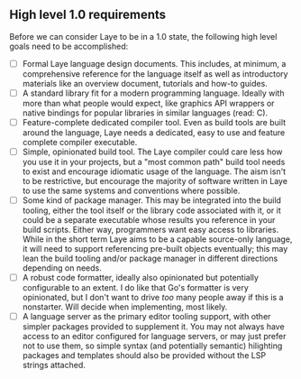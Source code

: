 ## High level 1.0 requirements

Before we can consider Laye to be in a 1.0 state, the following high level goals need to be accomplished:
- [ ] Formal Laye language design documents. This includes, at minimum, a comprehensive reference for the language itself as well as introductory materials like an overview document, tutorials and how-to guides.
- [ ] A standard library fit for a modern programming language. Ideally with more than what people would expect, like graphics API wrappers or native bindings for popular libraries in similar languages (read: C).
- [ ] Feature-complete dedicated compiler tool. Even as build tools are built around the language, Laye needs a dedicated, easy to use and feature complete compiler executable.
- [ ] Simple, opinionated build tool. The Laye compiler could care less how you use it in your projects, but a "most common path" build tool needs to exist and encourage idiomatic usage of the language. The aism isn't to be restrictive, but encourage the majority of software written in Laye to use the same systems and conventions where possible.
- [ ] Some kind of package manager. This may be integrated into the build tooling, either the tool itself or the library code associated with it, or it could be a separate executable whose results you reference in your build scripts. Either way, programmers want easy access to libraries. While in the short term Laye aims to be a capable source-only language, it will need to support referencing pre-built objects eventually; this may lean the build tooling and/or package manager in different directions depending on needs.
- [ ] A robust code formatter, ideally also opinionated but potentially configurable to an extent. I do like that Go's formatter is very opinionated, but I don't want to drive *too* many people away if this is a nonstarter. Will decide when implementing, most likely.
- [ ] A language server as the primary editor tooling support, with other simpler packages provided to supplement it. You may not always have access to an editor configured for language servers, or may just prefer not to use them, so simple syntax (and potentially semantic) hilighting packages and templates should also be provided without the LSP strings attached.
